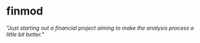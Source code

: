 # finmod

*"Just starting out a financial project aiming to make the analysis process a little bit better."*